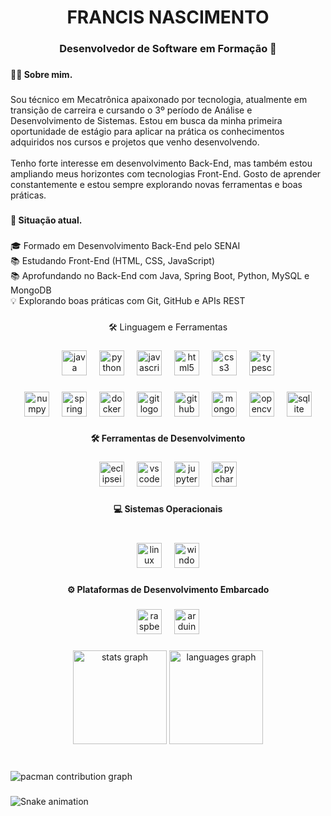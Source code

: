 <h1 align="center">FRANCIS NASCIMENTO</h1>

###

<h3 align="center">Desenvolvedor de Software em Formação 🚀</h3>

###

<h4 align="left">👨‍💻 Sobre mim.</h4>

###

<p align="left">Sou técnico em Mecatrônica apaixonado por tecnologia, atualmente em transição de carreira e cursando o 3º período de Análise e Desenvolvimento de Sistemas. Estou em busca da minha primeira oportunidade de estágio para aplicar na prática os conhecimentos adquiridos nos cursos e projetos que venho desenvolvendo.<br><br>Tenho forte interesse em desenvolvimento Back-End, mas também estou ampliando meus horizontes com tecnologias Front-End. Gosto de aprender constantemente e estou sempre explorando novas ferramentas e boas práticas.</p>

###

<h4 align="left">📌 Situação atual.</h4>

###

<p align="left">🎓 Formado em Desenvolvimento Back-End pelo SENAI<br>📚 Estudando Front-End (HTML, CSS, JavaScript)<br>📚 Aprofundando no Back-End com Java, Spring Boot, Python, MySQL e MongoDB<br>💡 Explorando boas práticas com Git, GitHub e APIs REST</p>

###

<p align="center">🛠 Linguagem e Ferramentas</p>

###

<div align="center">
  <img src="https://cdn.jsdelivr.net/gh/devicons/devicon/icons/java/java-original.svg" height="40" alt="java logo"  />
  <img width="12" />
  <img src="https://cdn.jsdelivr.net/gh/devicons/devicon/icons/python/python-original.svg" height="40" alt="python logo"  />
  <img width="12" />
  <img src="https://cdn.jsdelivr.net/gh/devicons/devicon/icons/javascript/javascript-original.svg" height="40" alt="javascript logo"  />
  <img width="12" />
  <img src="https://cdn.simpleicons.org/html5/E34F26" height="40" alt="html5 logo"  />
  <img width="12" />
  <img src="https://skillicons.dev/icons?i=css" height="40" alt="css3 logo"  />
  <img width="12" />
  <img src="https://cdn.jsdelivr.net/gh/devicons/devicon/icons/typescript/typescript-original.svg" height="40" alt="typescript logo"  />
</div>

###

<div align="center">
  <img src="https://cdn.jsdelivr.net/gh/devicons/devicon/icons/numpy/numpy-original.svg" height="40" alt="numpy logo"  />
  <img width="12" />
  <img src="https://cdn.jsdelivr.net/gh/devicons/devicon/icons/spring/spring-original.svg" height="40" alt="spring logo"  />
  <img width="12" />
  <img src="https://cdn.simpleicons.org/docker/2496ED" height="40" alt="docker logo"  />
  <img width="12" />
  <img src="https://cdn.simpleicons.org/git/F05032" height="40" alt="git logo"  />
  <img width="12" />
  <img src="https://cdn.simpleicons.org/github/181717" height="40" alt="github logo"  />
  <img width="12" />
  <img src="https://cdn.simpleicons.org/mongodb/47A248" height="40" alt="mongodb logo"  />
  <img width="12" />
  <img src="https://cdn.simpleicons.org/opencv/5C3EE8" height="40" alt="opencv logo"  />
  <img width="12" />
  <img src="https://cdn.simpleicons.org/sqlite/003B57" height="40" alt="sqlite logo"  />
</div>

###

<h4 align="center">🛠️ Ferramentas de Desenvolvimento</h4>

###

<div align="center">
  <img src="https://cdn.simpleicons.org/eclipseide/2C2255" height="40" alt="eclipseide logo"  />
  <img width="12" />
  <img src="https://cdn.jsdelivr.net/gh/devicons/devicon/icons/vscode/vscode-original.svg" height="40" alt="vscode logo"  />
  <img width="12" />
  <img src="https://cdn.jsdelivr.net/gh/devicons/devicon/icons/jupyter/jupyter-original.svg" height="40" alt="jupyter logo"  />
  <img width="12" />
  <img src="https://cdn.jsdelivr.net/gh/devicons/devicon/icons/pycharm/pycharm-original.svg" height="40" alt="pycharm logo"  />
</div>

###

<h4 align="center">💻 Sistemas Operacionais</h4>

###

<br clear="both">

<div align="center">
  <img src="https://cdn.jsdelivr.net/gh/devicons/devicon/icons/linux/linux-original.svg" height="40" alt="linux logo"  />
  <img width="12" />
  <img src="https://cdn.jsdelivr.net/gh/devicons/devicon/icons/windows8/windows8-original.svg" height="40" alt="windows8 logo"  />
</div>

###

<h4 align="center">⚙️ Plataformas de Desenvolvimento Embarcado</h4>

###

<div align="center">
  <img src="https://cdn.jsdelivr.net/gh/devicons/devicon/icons/raspberrypi/raspberrypi-original.svg" height="40" alt="raspberrypi logo"  />
  <img width="12" />
  <img src="https://cdn.jsdelivr.net/gh/devicons/devicon/icons/arduino/arduino-original.svg" height="40" alt="arduino logo"  />
</div>

###

<div align="center">
  <img src="https://github-readme-stats.vercel.app/api?username=FrancisNascimentoDev&hide_title=false&hide_rank=false&show_icons=true&include_all_commits=true&count_private=true&disable_animations=false&theme=dracula&locale=en&hide_border=false&order=1" height="150" alt="stats graph"  />
  <img src="https://github-readme-stats.vercel.app/api/top-langs?username=FrancisNascimentoDev&locale=en&hide_title=false&layout=compact&card_width=320&langs_count=5&theme=dracula&hide_border=false&order=2" height="150" alt="languages graph"  />
</div>

###

<br clear="both">

<picture>
  <source media="(prefers-color-scheme: dark)" srcset="https://raw.githubusercontent.com/FrancisNascimentoDev/FrancisNascimentoDev/output/pacman-contribution-graph-dark.svg">
  <source media="(prefers-color-scheme: light)" srcset="https://raw.githubusercontent.com/FrancisNascimentoDev/FrancisNascimentoDev/output/pacman-contribution-graph.svg">
  <img alt="pacman contribution graph" src="https://raw.githubusercontent.com/FrancisNascimentoDev/FrancisNascimentoDev/output/pacman-contribution-graph.svg">
</picture>

###

<img src="https://raw.githubusercontent.com/FrancisNascimentoDev/FrancisNascimentoDev/output/snake.svg" alt="Snake animation" />

###